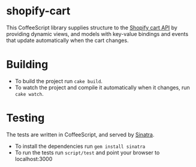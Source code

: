 shopify-cart
============

This CoffeeScript library supplies structure to the
[Shopify cart API](wiki.shopify.com/Ajax_API) by providing dynamic views, and
models with key-value bindings and events that update automatically when the
cart changes.


Building
========

* To build the project run `cake build`.
* To watch the project and compile it automatically when it changes, run
`cake watch`.


Testing
=======

The tests are written in CoffeeScript, and served by
[Sinatra](http://www.sinatrarb.com/).

* To install the dependencies run `gem install sinatra`
* To run the tests run `script/test` and point your browser to localhost:3000
